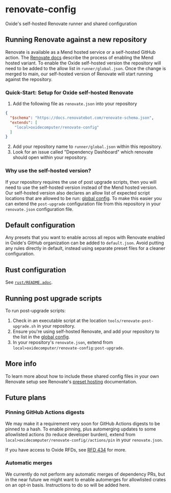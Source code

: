 # renovate-config

Oxide's self-hosted Renovate runner and shared configuration

## Running Renovate against a new repository

Renovate is available as a Mend hosted service or a self-hosted GitHub action. The [Renovate docs](https://docs.renovatebot.com/getting-started/use-cases/) describe the process of enabling the Mend hosted variant. To enable the Oxide self-hosted version the repository will need to be added to the allow list in `runner/global.json`. Once the change is merged to main, our self-hosted version of Renovate will start running against the repository.

### Quick-Start: Setup for Oxide self-hosted Renovate

1. Add the following file as `renovate.json` into your repository

```json
{
  "$schema": "https://docs.renovatebot.com/renovate-schema.json",
  "extends": [
    "local>oxidecomputer/renovate-config"
  ]
}
```
2. Add your repository name to `runner/global.json` within this repository.
3. Look for an issue called "Dependency Dashboard" which renovate should open within your repository.

### Why use the self-hosted version?

If your repository requires the use of post upgrade scripts, then you will need to use the self-hosted version instead of the Mend hosted version. Our self-hosted version also declares an allow list of expected script locations that are allowed to be run: [global config](runner/global.json). To make this easier you can extend the `post-upgrade` configuration file from this repository in your `renovate.json` configuration file.

## Default configuration

Any presets that you want to enable across all repos with Renovate enabled in Oxide's GitHub organization can be added to `default.json`. Avoid putting any rules directly in default, instead using separate preset files for a cleaner configuration.

## Rust configuration

See [`rust/README.adoc`](rust/README.adoc).

## Running post upgrade scripts

To run post-upgrade scripts:

1. Check in an executable script at the location `tools/renovate-post-upgrade.sh` in your repository.
2. Ensure you're using self-hosted Renovate, and add your repository to the list in the [global config](runner/global.json).
3. In your repository's `renovate.json`, extend from `local>oxidecomputer/renovate-config:post-upgrade`.

## More info

To learn more about how to include these shared config files in your own Renovate setup see Renovate's [preset hosting](https://docs.Renovatebot.com/config-presets/#preset-hosting) documentation.

## Future plans

### Pinning GitHub Actions digests

We may make it a requirement very soon for GitHub Actions digests to be pinned to a hash. To enable
pinning, plus automerging updates to some allowlisted actions (to reduce developer burden), extend
from `local>oxidecomputer/renovate-config//actions/pin` in your `renovate.json`.

If you have access to Oxide RFDs, see [RFD 434](https://rfd.shared.oxide.computer/rfd/0434) for more.

### Automatic merges

We currently do not perform any automatic merges of dependency PRs, but in the near future we might
want to enable automerges for allowlisted crates on an opt-in basis. Instructions to do so will be
added here.
